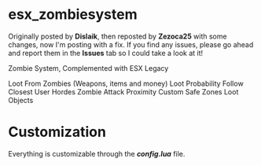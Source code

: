 # esx_zombiesystem
Originally posted by **Dislaik**, then reposted by **Zezoca25** with some changes, now I'm posting with a fix.
If you find any issues, please go ahead and report them in the **Issues** tab so I could take a look at it!

Zombie System, Complemented with ESX Legacy

Loot From Zombies (Weapons, items and money)
Loot Probability
Follow Closest User
Hordes
Zombie Attack Proximity
Custom Safe Zones
Loot Objects

# Customization
Everything is customizable through the ***config.lua*** file.
